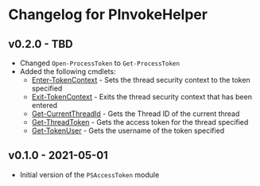 # Changelog for PInvokeHelper

## v0.2.0 - TBD

* Changed `Open-ProcessToken` to `Get-ProcessToken`
* Added the following cmdlets:
  * [Enter-TokenContext](docs/en-US/Enter-TokenContext.md) - Sets the thread security context to the token specified
  * [Exit-TokenContext](docs/en-US/Exit-TokenContext.md) - Exits the thread security context that has been entered
  * [Get-CurrentThreadId](docs/en-US/Get-CurrentThreadId.md) - Gets the Thread ID of the current thread
  * [Get-ThreadToken](docs/en-US/Get-ThreadToken.md) - Gets the access token for the thread specified
  * [Get-TokenUser](docs/en-US/Get-TokenUser.md) - Gets the username of the token specified

## v0.1.0 - 2021-05-01

* Initial version of the `PSAccessToken` module
